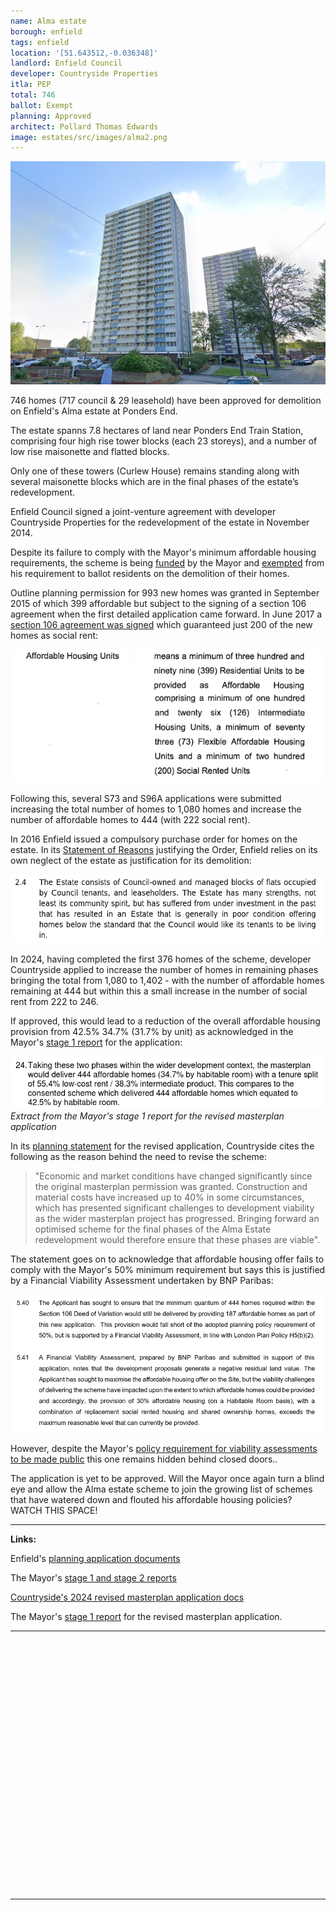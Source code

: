 ```yaml
---
name: Alma estate 
borough: enfield
tags: enfield
location: '[51.643512,-0.036348]'
landlord: Enfield Council
developer: Countryside Properties
itla: PEP
total: 746
ballot: Exempt
planning: Approved
architect: Pollard Thomas Edwards
image: estates/src/images/alma2.png
---
```

<img src="src/images/alma2.png" alt="alt text">

746 homes (717 council & 29 leasehold) have been approved for demolition on Enfield's Alma estate at Ponders End.

The estate spanns 7.8 hectares of land near Ponders End Train Station, comprising four high rise tower blocks (each 23 storeys), and a number of low rise maisonette and flatted blocks.

Only one of these towers (Curlew House) remains standing along with several maisonette blocks which are in the final phases of the estate’s redevelopment.

Enfield Council signed a joint-venture agreement with developer Countryside Properties for the redevelopment of the estate in November 2014. 

Despite its failure to comply with the Mayor's minimum affordable housing requirements, the scheme is being [funded](https://www.london.gov.uk/programmes-strategies/housing-and-land/homes-londoners/estate-regeneration/estate-regeneration-data) by the Mayor and [exempted](https://www.london.gov.uk/programmes-strategies/housing-and-land/homes-londoners/estate-regeneration/estate-regeneration-data) from his requirement to ballot residents on the demolition of their homes.

Outline planning permission for 993 new homes was granted in September 2015 of which 399 affordable but subject to the signing of a section 106 agreement when the first detailed application came forward. In June 2017 a [section 106 agreement was signed](/images/almas106.pdf) which guaranteed just 200 of the new homes as social rent:

<img src="src/images/almaah.png" alt="alt text">

Following this, several S73 and S96A applications were submitted increasing the total number of homes to 1,080 homes and increase the number of affordable homes to 444 (with 222 social rent).

In 2016 Enfield issued a compulsory purchase order for homes on the estate. In its [Statement of Reasons](/images/almacpo.pdf) justifying the Order, Enfield relies on its own neglect of the estate as justification for its demolition:

<img src="src/images/almacpo.png" alt="alt text">

In 2024, having completed the first 376 homes of the scheme, developer Countryside applied to increase the number of homes in remaining phases bringing the total from 1,080 to 1,402 - with the number of affordable homes remaining at 444 but within this a small increase in the number of social rent from 222 to 246. 

If approved, this would lead to a reduction of the overall affordable housing provision from 42.5% 34.7% (31.7% by unit) as acknowledged in the Mayor's [stage 1 report](https://planapps.london.gov.uk/planningapps/24-02608-FUL) for the application:

![extract from GLA report](src/images/almaglaextract.png)*Extract from the Mayor's stage 1 report for the revised masterplan application*

In its [planning statement](https://planningandbuildingcontrol.enfield.gov.uk/online-applications/files/229DEC099F1BA5271919E4E38B7D2BC8/pdf/24_02608_FUL-Alma_Phases_2B_and_3_Planning_and_Affordable_Housing_Statement-2959283.pdf) for the revised application, Countryside cites the following as the reason behind the need to revise the scheme:

> "Economic and market conditions have changed significantly since the original masterplan permission was granted. Construction and material costs have increased up to 40% in some circumstances, which has presented significant challenges to development viability as the wider masterplan project has progressed. Bringing forward an optimised scheme for the final phases of the Alma Estate redevelopment would therefore ensure that these phases are viable".

The statement goes on to acknowledge that affordable housing offer fails to comply with the Mayor's 50% minimum requirement but says this is justified by a Financial Viability Assessment undertaken by BNP Paribas:

![planning statement screenshot](src/images/almaestatesc.png)

However, despite the Mayor's [policy requirement for viability assessments to be made public](https://www.london.gov.uk/programmes-strategies/planning/implementing-london-plan/london-plan-guidance/affordable-housing-and-viability-supplementary-planning-guidance-spg) this one remains hidden behind closed doors..

The application is yet to be approved. Will the Mayor once again turn a blind eye and allow the Alma estate scheme to join the growing list of schemes that have watered down and flouted his affordable housing policies? WATCH THIS SPACE!

---
__Links:__

Enfield's [planning application documents](https://planningandbuildingcontrol.enfield.gov.uk/online-applications/applicationDetails.do?activeTab=documents&keyVal=NO8O9NJN28000)

The Mayor's [stage 1 and stage 2 reports](https://www.london.gov.uk/sites/default/files/public%3A//public%3A//PAWS/media_id_285804///alma_estate_report.pdf)

[Countryside's 2024 revised masterplan application docs](https://planningandbuildingcontrol.enfield.gov.uk/online-applications/applicationDetails.do?activeTab=documents&keyVal=SHJP8HJNHFA00)

The Mayor's [stage 1 report](https://planapps.london.gov.uk/planningapps/24-02608-FUL) for the revised masterplan application.

---

<!------------THE CODE BELOW RENDERS THE MAP - DO NOT EDIT! ---------------------------->

<div id="map" style="width: 100%; height: 400px;"></div>

<script>
  var map = L.map('map').setView({{ location }}, 13);
  L.tileLayer('https://tile.openstreetmap.org/{z}/{x}/{y}.png', {
  maxZoom: 19,
attribution: '&copy; <a href="http://www.openstreetmap.org/copyright">OpenStreetMap</a>'
}).addTo(map);
var circle = L.circle({{ location }}, {
    color: 'red',
    fillColor: '#f03',
    fillOpacity: 0.5,
    radius: 500
}).addTo(map);
</script>

---

